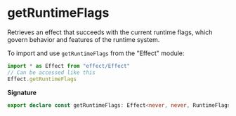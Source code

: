 # getRuntimeFlags

Retrieves an effect that succeeds with the current runtime flags, which
govern behavior and features of the runtime system.

To import and use `getRuntimeFlags` from the "Effect" module:

```ts
import * as Effect from "effect/Effect"
// Can be accessed like this
Effect.getRuntimeFlags
```

**Signature**

```ts
export declare const getRuntimeFlags: Effect<never, never, RuntimeFlags.RuntimeFlags>
```

